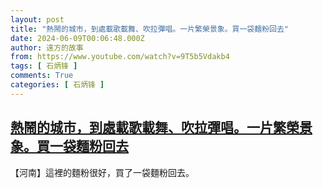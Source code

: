 ```yaml
---
layout: post
title: "熱鬧的城市，到處載歌載舞、吹拉彈唱。一片繁榮景象。買一袋麵粉回去"
date: 2024-06-09T00:06:48.000Z
author: 遠方的故事
from: https://www.youtube.com/watch?v=9T5b5Vdakb4
tags: [ 石炳锋 ]
comments: True
categories: [ 石炳锋 ]
---
```

<!--1717891608000-->
[熱鬧的城市，到處載歌載舞、吹拉彈唱。一片繁榮景象。買一袋麵粉回去](https://www.youtube.com/watch?v=9T5b5Vdakb4)
------

<div>
【河南】這裡的麵粉很好，買了一袋麵粉回去。
</div>
